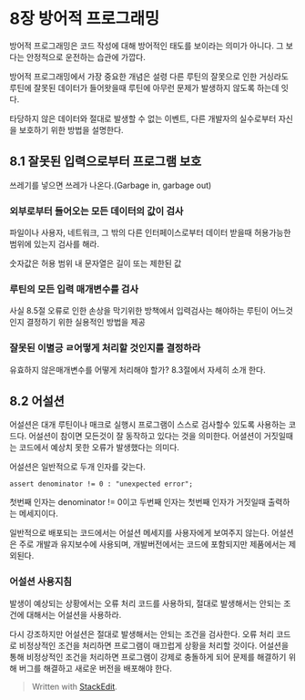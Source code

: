 # 8장 방어적 프로그래밍

방어적 프로그래밍은 코드 작성에 대해 방어적인 태도를 보이라는 의미가 아니다. 그 보다는 안정적으로 운전하는 습관에 가깝다. 

방어적 프로그래밍에서 가장 중요한 개념은 설령 다른 루틴의 잘못으로 인한 거싱라도 루틴에 잘못된 데이터가 들어왓을때 루틴에 아무런 문제가 발생하지 않도록 하는데 잇다. 

타당하지 않은 데이터와 절대로 발생할 수 없는 이벤트, 다른 개발자의 실수로부터 자신을 보호하기 위한 방법을 설명한다. 


## 8.1 잘못된 입력으로부터 프로그램 보호

쓰레기를 넣으면 쓰레가 나온다.(Garbage in, garbage out)

### 외부로부터 들어오는 모든 데이터의 값이 검사

파일이나 사용자, 네트워크, 그 밖의 다른 인터페이스로부터 데이터 받을때 허용가능한 범위에 있는지 검사를 해라. 


숫자값은 허용 범위 내
문자열은 길이 또는 제한된 값


### 루틴의 모든 입력 매개변수를 검사
사실 8.5절 오류로 인한 손상을 막기위한 방책에서 입력검사는 해야하는 루틴이 어느것인지 결정하기 위한 실용적인 방법을 제공

### 잘못된 이별긍 ㄹ어떻게 처리할 것인지를 결정하라

유효하지 않은매개변수를 어떻게 처리해야 할가? 8.3절에서 자세히 소개 한다. 

## 8.2 어설션

어설션은 대개 루틴이나 매크로 실행시 프로그램이 스스로 검사할수 있도록 사용하는 코드다.
어설션이 참이면 모든것이 잘 동작하고 있다는 것을 의미한다.  어셜션이 거짓일때는 코드에서 예상치 못한 오류가 발생했다는 의미다.

어설션은 일반적으로 두개 인자를 갖는다. 

```
assert denominator != 0 : "unexpected error";
```
첫번째 인자는   denominator != 0이고 두번째 인자는 첫번째 인자가 거짓일때 출력하는 메세지이다. 

일반적으로 배포되는 코드에서는 어설션 메세지를 사용자에게 보여주지 않는다. 어설션은 주로 개발과 유지보수에 사용되며, 개발버전에서는 코드에 포함되지만 제품에서는 제외된다. 

### 어설션 사용지침

발생이 예상되는 상황에서는 오류 처리 코드를 사용하되, 절대로 발생해서는 안되는 조건에 대해서는 어설션을 사용하라. 

다시 강조하지만 어설션은 절대로 발생해서는 안되는 조건을 검사한다. 
오류 처리 코드로 비정상적인 조건을 처리하면 프로그램이 매끄럽게 상황을 처리할 것이다. 어설션을 통해 비정상적인 조건을 처리하면 프로그램이 강제로 충돌하게 되어 문제를 해결하기 위해 버그를 해결하고 새로운 버전을 배포해야 한다. 





 



> Written with [StackEdit](https://stackedit.io/).
<!--stackedit_data:
eyJoaXN0b3J5IjpbNzU5NTYzOTgsLTIwMjY1MDA2ODAsLTIxMz
gwNTcyMjldfQ==
-->